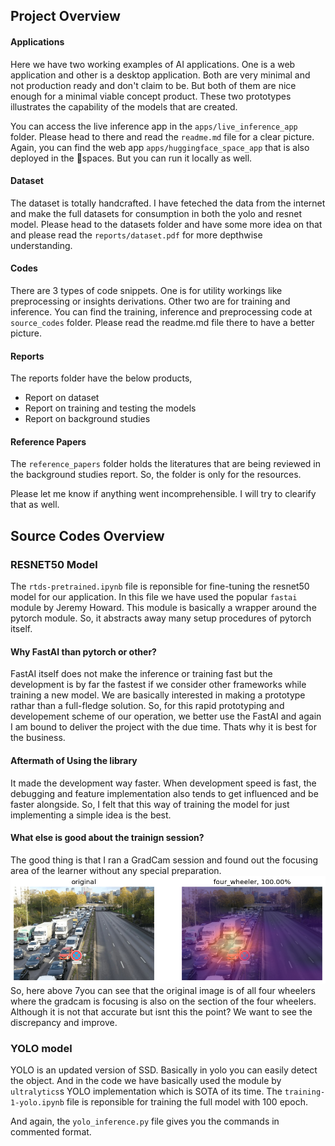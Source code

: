 ## Project Overview

#### Applications
Here we have two working examples of AI applications. One is a web application and other is a desktop application. Both are very minimal and not
production ready and don't claim to be. But both of them are nice enough for a minimal viable concept product. These two prototypes illustrates the capability of the models that are created.

You can access the live inference app in the `apps/live_inference_app` folder. Please head to there and read the `readme.md` file for a clear picture. Again, you can find the web app `apps/huggingface_space_app` that is also deployed in the 🤗spaces. But you can run it locally as well.

#### Dataset
The dataset is totally handcrafted. I have feteched the data from the internet and make the full datasets for consumption in both the yolo and resnet model.
Please head to the datasets folder and have some more idea on that and please read the `reports/dataset.pdf` for more depthwise understanding.

#### Codes
There are 3 types of code snippets. One is for utility workings like preprocessing or insights derivations. Other two are for training and inference.
You can find the training, inference and preprocessing code at `source_codes` folder. Please read the readme.md file there to have a better picture.

#### Reports
The reports folder have the below products,
- Report on dataset
- Report on training and testing the models
- Report on background studies

#### Reference Papers
The `reference_papers` folder holds the literatures that are being reviewed in the background studies report. So, the folder is only for the resources.

Please let me know if anything went incomprehensible. I will try to clearify that as well.

## Source Codes Overview

### RESNET50 Model
The `rtds-pretrained.ipynb` file is reponsible for fine-tuning the resnet50 model for our application. In this file we have used the popular `fastai` module by Jeremy Howard. This module is basically a wrapper around the pytorch module. So, it abstracts away many setup procedures of pytorch itself.

#### Why FastAI than pytorch or other?
FastAI itself does not make the inference or training fast but the development is by far the fastest if we consider other frameworks while training a new model. We are basically interested in making a prototype rathar than a full-fledge solution. So, for this rapid prototyping and developement scheme of our operation, we better use the FastAI and again I am bound to deliver the project with the due time. Thats why it is best for the business.

#### Aftermath of Using the library
It made the development way faster. When development speed is fast, the debugging and feature implementation also tends to get influenced and be faster alongside. So, I felt that this way of training the model for just implementing a simple idea is the best.

#### What else is good about the trainign session?
The good thing is that I ran a GradCam session and found out the focusing area of the learner without any special preparation.
![alt gradcam](resources/resnet50/output.png)
So, here above 7you can see that the original image is of all four wheelers where the gradcam is focusing is also on the section of the four wheelers. Although it is not that accurate but isnt this the point? We want to see the discrepancy and improve.


### YOLO model
YOLO is an updated version of SSD. Basically in yolo you can easily detect the object. And in the code we have basically used the module by `ultralytics`s YOLO implementation which is SOTA of its time.
The `training-1-yolo.ipynb` file is reponsible for training the full model with 100 epoch.

And again, the `yolo_inference.py` file gives you the commands in commented format.
